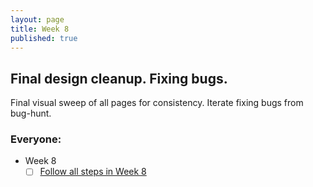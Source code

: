 ```yaml
---
layout: page
title: Week 8
published: true
---
```


## Final design cleanup. Fixing bugs.

Final visual sweep of all pages for consistency. Iterate fixing bugs from bug-hunt.


### Everyone:
  * Week 8
    * [ ] [Follow all steps in Week 8](milestones/week08/index.md)
